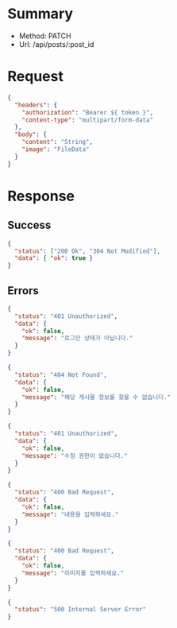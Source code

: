 # Summary

- Method: PATCH
- Url: /api/posts/:post_id

# Request

```json
{
  "headers": {
    "authorization": "Bearer ${ token }",
    "content-type": "multipart/form-data"
  },
  "body": {
    "content": "String",
    "image": "FileData"
  }
}
```

# Response

## Success

```json
{
  "status": ["200 Ok", "304 Not Modified"],
  "data": { "ok": true }
}
```

## Errors

```json
{
  "status": "401 Unauthorized",
  "data": {
    "ok": false,
    "message": "로그인 상태가 아닙니다."
  }
}
```

```json
{
  "status": "404 Not Found",
  "data": {
    "ok": false,
    "message": "해당 게시물 정보를 찾을 수 없습니다."
  }
}
```

```json
{
  "status": "401 Unauthorized",
  "data": {
    "ok": false,
    "message": "수정 권한이 없습니다."
  }
}
```

```json
{
  "status": "400 Bad Request",
  "data": {
    "ok": false,
    "message": "내용을 입력하세요."
  }
}
```

```json
{
  "status": "400 Bad Request",
  "data": {
    "ok": false,
    "message": "이미지를 입력하세요."
  }
}
```

```json
{
  "status": "500 Internal Server Error"
}
```

